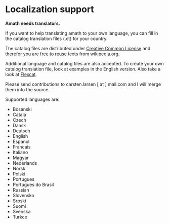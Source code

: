 Localization support
====================

**Amath needs translators.**

If you want to help translating amath to your own language, you can fill in the catalog translation files (.ct) for your country.

The catalog files are distributed under [Creative Common License](http://creativecommons.org/licenses/by-sa/3.0/legalcode) and therefor you are [free to reuse](http://en.wikipedia.org/wiki/Wikipedia:Copyrights#Re-use_of_text) texts from wikipedia.org.

Additional language and catalog files are also accepted. To create your own catalog translation file, look at examples in the English version. Also take a look at [Flexcat](http://sourceforge.net/projects/flexcat/).

Please send contributions to carsten.larsen [ at ] mail.com and I will merge them into the source.

Supported languages are:
- Bosanski
- Catala
- Czech
- Dansk
- Deutsch
- English
- Espanol
- Francais
- Italiano
- Magyar
- Nederlands
- Norsk
- Polski
- Portugues
- Portugues do Brasil
- Russian
- Slovensko
- Srpski
- Suomi
- Svenska
- Turkce
